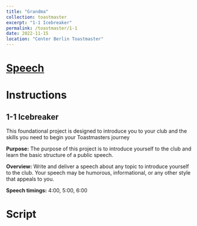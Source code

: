 ```yaml
---
title: "Grandma"
collection: toastmaster
excerpt: "1-1 Icebreaker"
permalink: /toastmaster/1-1
date: 2022-11-15
location: "Center Berlin Toastmaster"
---
```


# [Speech](https://drive.google.com/file/d/1hlZr1gJjnFbtmIKqZAfGJiWg1o6q6kYr/view?usp=sharing)

# Instructions

## 1-1 Icebreaker

This foundational project is designed to introduce you to your club and the skills you need to begin your Toastmasters journey

**Purpose:** The purpose of this project is to introduce yourself to the club and learn the basic structure of a public speech.

**Overview:** Write and deliver a speech about any topic to introduce yourself to the club. Your speech may be humorous, informational, or any other style that appeals to you.

**Speech timings:** 4:00, 5:00, 6:00

# Script